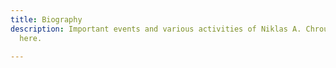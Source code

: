 ```yaml
---
title: Biography
description: Important events and various activities of Niklas A. Chroust can be found
  here.

---
```

